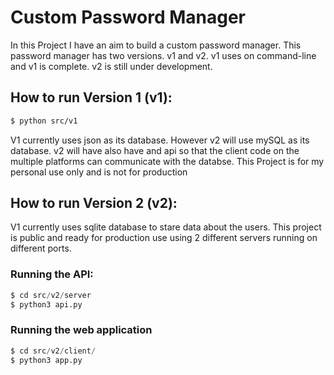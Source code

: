 # Custom Password Manager 

In this Project I have an aim to build a custom password manager. This password manager has two versions. v1 and v2. v1 uses on command-line and v1 is complete. v2 is still under development. 

## How to run Version 1 (v1):
``` bash
$ python src/v1
```

V1 currently uses json as its database. However v2 will use mySQL as its database. v2 will have also have and api so that the client code on the multiple platforms can communicate with the databse. 
This Project is for my personal use only and is not for production

## How to run Version 2 (v2):
V1 currently uses sqlite database to stare data about the users. This project is public and ready for production use using 2 different servers running on different ports. 

### Running the API:
```python
$ cd src/v2/server
$ python3 api.py
```

### Running the web application
```python
$ cd src/v2/client/
$ python3 app.py
```